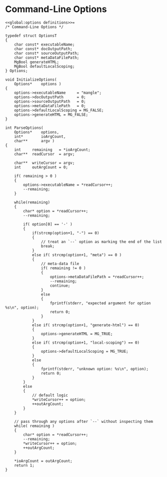 Command-Line Options
====================


    <<global:options definitions>>=
    /* Command-Line Options */

    typedef struct OptionsT
    {
        char const* executableName;
        char const* docOutputPath;
        char const* sourceOutputPath;
        char const* metaDataFilePath;
        MgBool generateHTML;
        MgBool defaultLocalScoping;
    } Options;

    void InitializeOptions(
        Options*    options )
    {
        options->executableName     = "mangle";
        options->docOutputPath      = 0;
        options->sourceOutputPath   = 0;
        options->metaDataFilePath   = 0;
        options->defaultLocalScoping = MG_FALSE;
        options->generateHTML = MG_FALSE;
    }

    int ParseOptions(
        Options*    options,
        int*        ioArgCount,
        char**      argv )
    {
        int     remaining   = *ioArgCount;
        char**  readCursor  = argv;

        char**  writeCursor = argv;
        int     outArgCount = 0;

        if( remaining > 0 )
        {
            options->executableName = *readCursor++;
            --remaining;
        }

        while(remaining)
        {
            char* option = *readCursor++;
            --remaining;

            if( option[0] == '-' )
            {
                if(strcmp(option+1, "-") == 0)
                {
                    // treat an `--` option as marking the end of the list
                    break;
                }
                else if( strcmp(option+1, "meta") == 0 )
                {
                    // meta-data file
                    if( remaining != 0 )
                    {
                        options->metaDataFilePath = *readCursor++;
                        --remaining;
                        continue;
                    }
                    else
                    {
                        fprintf(stderr, "expected argument for option %s\n", option);
                        return 0;
                    }
                }
                else if( strcmp(option+1, "generate-html") == 0)
                {
                    options->generateHTML = MG_TRUE;
                }
                else if( strcmp(option+1, "local-scoping") == 0)
                {
                    options->defaultLocalScoping = MG_TRUE;
                }
                else
                {
                    fprintf(stderr, "unknown option: %s\n", option);
                    return 0;
                }
            }
            else
            {
                // default logic
                *writeCursor++ = option;
                ++outArgCount;
            }
        }

        // pass through any options after `--` without inspecting them
        while( remaining )
        {
            char* option = *readCursor++;
            --remaining;
            *writeCursor++ = option;
            ++outArgCount;
        }

        *ioArgCount = outArgCount;
        return 1;
    }
